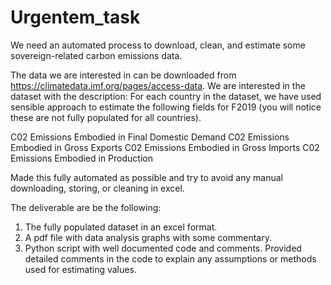 # Urgentem_task

We need an automated process to download, clean, and estimate some sovereign-related carbon emissions data.

The data we are interested in can be downloaded from  https://climatedata.imf.org/pages/access-data. We are interested in the dataset with the description:
For each country in the dataset, we have used sensible approach to estimate the following fields for F2019 (you will notice these are not fully populated for all countries).

C02 Emissions Embodied in Final Domestic Demand
C02 Emissions Embodied in Gross Exports
C02 Emissions Embodied in Gross Imports
C02 Emissions Embodied in Production

Made this fully automated as possible and try to avoid any manual downloading, storing, or cleaning in excel.

The deliverable are be the following:
1. The fully populated dataset in an excel format. 
2. A pdf file with data analysis graphs with some commentary.
3. Python script with well documented code and comments. Provided detailed comments in the code to explain any assumptions or methods used for estimating values. 
